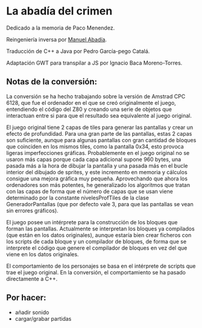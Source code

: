 # La abadía del crimen

Dedicado a la memoria de Paco Menendez.

Reingeniería inversa por <a href="mailto:vigasoco@gmail.com">Manuel Abadía</a>.

Traducción de C++ a Java por Pedro García-pego Catalá.

Adaptación GWT para transpilar a JS por Ignacio Baca Moreno-Torres.

## Notas de la conversión:
La conversión se ha hecho trabajando sobre la versión de Amstrad CPC 6128, que fue
el ordenador en el que se creó originalmente el juego, entendiendo el código del Z80
y creando una serie de objetos que interactuan entre si para que el resultado sea
equivalente al juego original.

El juego original tiene 2 capas de tiles para generar las pantallas y crear un efecto
de profundidad. Para una gran parte de las pantallas, estas 2 capas son suficiente,
aunque para algunas pantallas con gran cantidad de bloques que coinciden en los mismos
tiles, como la pantalla 0x34, esto provoca ligeras imperfecciones gráficas. Probablemente
en el juego original no se usaron más capas porque cada capa adicional supone 960 bytes,
una pasada más a la hora de dibujar la pantalla y una pasada más en el bucle interior del
dibujado de sprites, y este incremento en memoria y cálculos consigue una mejora gráfica
muy pequeña. Aprovechando que ahora los ordenadores son más potentes, he generalizado los
algoritmos que tratan con las capas de forma que el número de capas que se usan viene
determinado por la constante nivelesProfTiles de la clase GeneradorPantallas (que por
defecto vale 3, para que las pantallas se vean sin errores gráficos).

El juego posee un intérprete para la construcción de los bloques que forman las
pantallas. Actualmente se interpretan los bloques ya compilados (que están en los
datos originales), aunque estaría bien crear ficheros con los scripts de cada bloque
y un compilador de bloques, de forma que se interprete el código que genere el
compilador de bloques en vez del que viene en los datos originales.

El comportamiento de los personajes se basa en el intérprete de scripts que trae el
juego original. En la conversión, el comportamiento se ha pasado directamente a C++.

## Por hacer:
 - añadir sonido
 - cargar/grabar partidas
